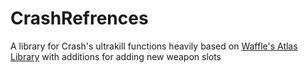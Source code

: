 # CrashRefrences
A library for Crash's ultrakill functions
heavily based on [Waffle's Atlas Library](https://github.com/wafflethings/Atlas) with additions for adding new weapon slots
